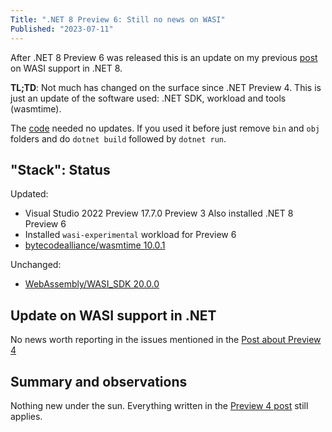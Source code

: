 ```yaml
---
Title: ".NET 8 Preview 6: Still no news on WASI"
Published: "2023-07-11"
---
```

After .NET 8 Preview 6 was released this is an update on my previous [post](blog/Webassembly-dotnet-8-hello-world/)
on WASI support in .NET 8.

**TL;TD**: Not much has changed on the surface since .NET Preview 4.
This is just an update of the software used: .NET SDK, workload and tools (wasmtime).

<!-- excerpt -->

The [code](https://github.com/henrikrxn/webassembly-experiments/tree/main/wasiconsole-hello-world)
needed no updates. If you used it before just remove `bin` and `obj` folders and
do `dotnet build` followed by `dotnet run`.

## "Stack": Status

Updated:

- Visual Studio 2022 Preview 17.7.0 Preview 3
  Also installed .NET 8 Preview 6
- Installed `wasi-experimental` workload for Preview 6
- [bytecodealliance/wasmtime 10.0.1](https://github.com/bytecodealliance/wasmtime/releases/tag/v10.0.1)

Unchanged:

- [WebAssembly/WASI_SDK 20.0.0](https://github.com/WebAssembly/wasi-sdk/releases/tag/wasi-sdk-20)

## Update on WASI support in .NET

No news worth reporting in the issues mentioned in the [Post about Preview 4](../Webassembly-dotnet-8-hello-world/)

## Summary and observations

Nothing new under the sun. Everything written in the [Preview 4 post](../Webassembly-dotnet-8-hello-world/)
still applies.

